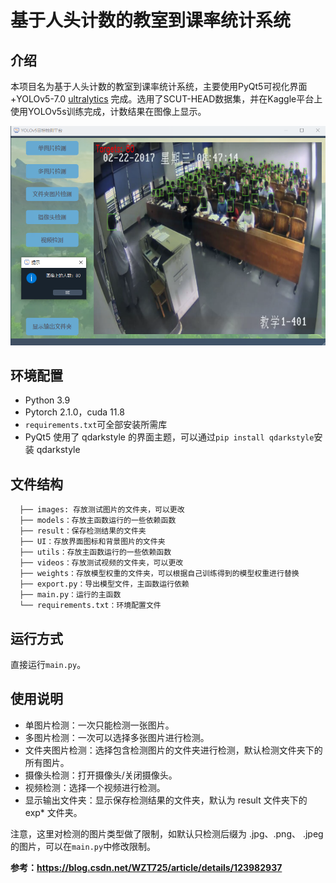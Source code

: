 # 基于人头计数的教室到课率统计系统

## 介绍

本项目名为基于人头计数的教室到课率统计系统，主要使用PyQt5可视化界面+YOLOv5-7.0 [ultralytics](https://github.com/ultralytics) 完成。选用了SCUT-HEAD数据集，并在Kaggle平台上使用YOLOv5s训练完成，计数结果在图像上显示。

![show](show.png)

## 环境配置

- Python 3.9
- Pytorch 2.1.0，cuda 11.8
- `requirements.txt`可全部安装所需库
- PyQt5 使用了 qdarkstyle 的界面主题，可以通过`pip install qdarkstyle`安装 qdarkstyle

## 文件结构

```
  ├── images: 存放测试图片的文件夹，可以更改
  ├── models：存放主函数运行的一些依赖函数
  ├── result：保存检测结果的文件夹
  ├── UI：存放界面图标和背景图片的文件夹
  ├── utils：存放主函数运行的一些依赖函数
  ├── videos：存放测试视频的文件夹，可以更改
  ├── weights：存放模型权重的文件夹，可以根据自己训练得到的模型权重进行替换
  ├── export.py：导出模型文件，主函数运行依赖
  ├── main.py：运行的主函数
  └── requirements.txt：环境配置文件
```

## 运行方式

直接运行`main.py`。

## 使用说明

- 单图片检测：一次只能检测一张图片。
- 多图片检测：一次可以选择多张图片进行检测。
- 文件夹图片检测：选择包含检测图片的文件夹进行检测，默认检测文件夹下的所有图片。
- 摄像头检测：打开摄像头/关闭摄像头。
- 视频检测：选择一个视频进行检测。
- 显示输出文件夹：显示保存检测结果的文件夹，默认为 result 文件夹下的 exp* 文件夹。

注意，这里对检测的图片类型做了限制，如默认只检测后缀为 .jpg、.png、 .jpeg 的图片，可以在`main.py`中修改限制。



**参考：https://blog.csdn.net/WZT725/article/details/123982937**